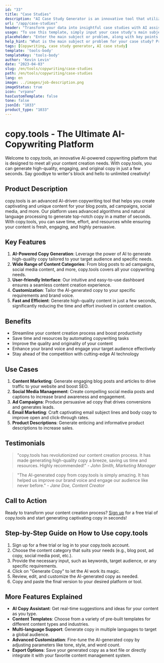 ```yaml
---
id: "33"
title: "Case Studies"
description: "AI Case Study Generator is an innovative tool that utilizes artificial intelligence to create compelling case studies. This powerful tool helps you generate well-structured, engaging, and informative case studies based on your provided data and key points, saving you time and effort in the process."
url: "/app/case-studies"
header: "Transform your data into insightful case studies with AI assistance."
usage: "To use this template, simply input your case study's main subject, key points, and any relevant data or statistics. This tool will then generate a well-structured, captivating, and informative case study based on your input."
placeholder: "Enter the main subject or problem, along with key points and data you want to include in your case study, for instance:\n\nMain Subject: Improving customer satisfaction in a retail store\n\nKey Points: \n\n1. Identifying customer pain points\n2. Implementing effective solutions\n3. Evaluating the impact of the changes\n\nData: Increase in average customer satisfaction rating from 3.5 to 4.2\n\nKeywords: retail, customer satisfaction, improvement"
help_hint: "What is the main subject or problem for your case study? Provide key points, data, or statistics you want to include, and we will create a comprehensive case study based on your input."
tags: [Copywriting, case study generator, AI case study]
template: 'tools-body'
templateKey: 'tools-body'
author: 'Kevin Levin'
date: "2023-04-03"
slug: /en/tools/copywriting/case-studies
path: /en/tools/copywriting/case-studies
lang: en
image: ../images/job-description.png
imageStatus: true
icon: "vrpano"
hasCustomTemplate: false
tone: false
jsonId: "1033"
product_type: "1033"
---
```

# copy.tools - The Ultimate AI-Copywriting Platform

Welcome to copy.tools, an innovative AI-powered copywriting platform that is designed to meet all your content creation needs. With copy.tools, you can generate high-quality, engaging, and original copy in just a few seconds. Say goodbye to writer's block and hello to unlimited creativity!

## Product Description

copy.tools is an advanced AI-driven copywriting tool that helps you create captivating and unique content for your blog posts, ad campaigns, social media, and more. Our platform uses advanced algorithms and natural language processing to generate top-notch copy in a matter of seconds. With copy.tools, you can save time, effort, and resources while ensuring your content is fresh, engaging, and highly persuasive.

## Key Features

1. **AI-Powered Copy Generation**: Leverage the power of AI to generate high-quality copy tailored to your target audience and specific needs.
2. **Wide Range of Content Categories**: From blog posts to ad campaigns, social media content, and more, copy.tools covers all your copywriting needs.
3. **User-friendly Interface**: Our intuitive and easy-to-use dashboard ensures a seamless content creation experience.
4. **Customization**: Tailor the AI-generated copy to your specific requirements and brand voice.
5. **Fast and Efficient**: Generate high-quality content in just a few seconds, significantly reducing the time and effort involved in content creation.

## Benefits

- Streamline your content creation process and boost productivity
- Save time and resources by automating copywriting tasks
- Improve the quality and originality of your content
- Enhance your brand voice and engage your target audience effectively
- Stay ahead of the competition with cutting-edge AI technology

## Use Cases

1. **Content Marketing**: Generate engaging blog posts and articles to drive traffic to your website and boost SEO.
2. **Social Media Management**: Create compelling social media posts and captions to increase brand awareness and engagement.
3. **Ad Campaigns**: Produce persuasive ad copy that drives conversions and generates leads.
4. **Email Marketing**: Craft captivating email subject lines and body copy to improve open and click-through rates.
5. **Product Descriptions**: Generate enticing and informative product descriptions to increase sales.

## Testimonials

> "copy.tools has revolutionized our content creation process. It has made generating high-quality copy a breeze, saving us time and resources. Highly recommended!" - _John Smith, Marketing Manager_

> "The AI-generated copy from copy.tools is simply amazing. It has helped us improve our brand voice and engage our audience like never before." - _Jane Doe, Content Creator_

## Call to Action

Ready to transform your content creation process? [Sign up](https://www.copy.tools) for a free trial of copy.tools and start generating captivating copy in seconds!

## Step-by-Step Guide on How to Use copy.tools

1. Sign up for a free trial or log in to your copy.tools account.
2. Choose the content category that suits your needs (e.g., blog post, ad copy, social media post, etc.).
3. Provide the necessary input, such as keywords, target audience, or any specific requirements.
4. Click on "Generate Copy" to let the AI work its magic.
5. Review, edit, and customize the AI-generated copy as needed.
6. Copy and paste the final version to your desired platform or tool.

## More Features Explained

- **AI Copy Assistant**: Get real-time suggestions and ideas for your content as you type.
- **Content Templates**: Choose from a variety of pre-built templates for different content types and industries.
- **Multi-language Support**: Generate copy in multiple languages to target a global audience.
- **Advanced Customization**: Fine-tune the AI-generated copy by adjusting parameters like tone, style, and word count.
- **Export Options**: Save your generated copy as a text file or directly integrate it with your favorite content management system.
